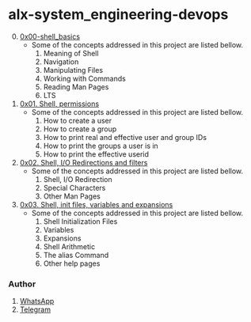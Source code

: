 # alx-system_engineering-devops
0. [0x00-shell_basics](https://github.com/gama1221/alx-system_engineering-devops/tree/main/0x00-shell_basics)
	- Some of the concepts addressed in this project are listed bellow.
        1. Meaning of Shell
        2. Navigation
        3. Manipulating Files
        4. Working with Commands
        5. Reading Man Pages
        6. LTS
1. [0x01. Shell, permissions](https://github.com/gama1221/alx-system_engineering-devops/tree/main/0x01-shell_permissions)
	- Some of the concepts addressed in this project are listed bellow.
        1. How to create a user
        2. How to create a group
        3. How to print real and effective user and group IDs
        4. How to print the groups a user is in
        5. How to print the effective userid
2. [0x02. Shell, I/O Redirections and filters](https://github.com/gama1221/alx-system_engineering-devops/tree/main/0x02-shell_redirections)
	- Some of the concepts addressed in this project are listed bellow.
        1. Shell, I/O Redirection
        2. Special Characters
        3. Other Man Pages
1. [0x03. Shell, init files, variables and expansions](https://github.com/gama1221/alx-system_engineering-devops/tree/main/0x03-shell_variables_expansions)
	- Some of the concepts addressed in this project are listed bellow.
        1. Shell Initialization Files
        2. Variables
        3. Expansions
        4. Shell Arithmetic
        5. The alias Command
        6. Other help pages
### Author
1. [WhatsApp](https://wa.me/+251991732949)
2. [Telegram](https://t.me/gama2112)